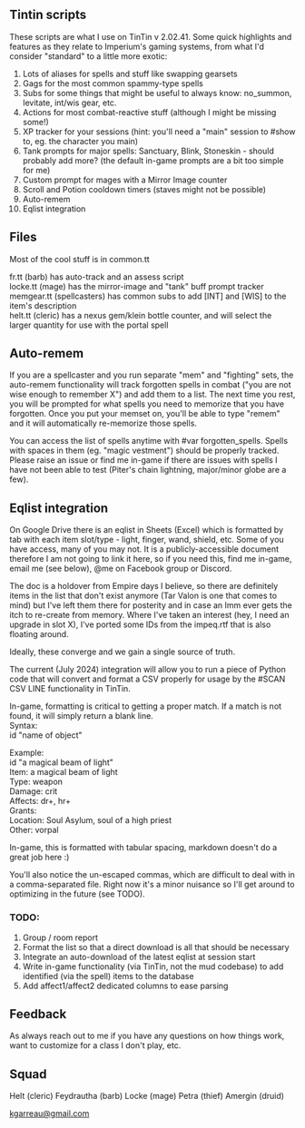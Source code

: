 ## Tintin scripts

These scripts are what I use on TinTin v 2.02.41. Some quick highlights and features as they relate to Imperium's gaming systems, from what I'd consider "standard" to a little more exotic:

1. Lots of aliases for spells and stuff like swapping gearsets
2. Gags for the most common spammy-type spells
3. Subs for some things that might be useful to always know: no_summon, levitate, int/wis gear, etc.
4. Actions for most combat-reactive stuff (although I might be missing some!)
5. XP tracker for your sessions (hint: you'll need a "main" session to #show to, eg. the character you main)
6. Tank prompts for major spells: Sanctuary, Blink, Stoneskin - should probably add more? (the default in-game prompts are a bit too simple for me)
7. Custom prompt for mages with a Mirror Image counter
8. Scroll and Potion cooldown timers (staves might not be possible)
9. Auto-remem
10. Eqlist integration 

## Files

Most of the cool stuff is in common.tt

fr.tt (barb) has auto-track and an assess script<br>
locke.tt (mage) has the mirror-image and "tank" buff prompt tracker<br>
memgear.tt (spellcasters) has common subs to add [INT] and [WIS] to the item's description<br>
helt.tt (cleric) has a nexus gem/klein bottle counter, and will select the larger quantity for use with the portal spell

## Auto-remem

If you are a spellcaster and you run separate "mem" and "fighting" sets, the auto-remem functionality will track forgotten spells in combat ("you are not wise enough to remember X") and add them to a list. The next time you rest, you will be prompted for what spells you need to memorize that you have forgotten. Once you put your memset on, you'll be able to type "remem" and it will automatically re-memorize those spells.

You can access the list of spells anytime with #var forgotten_spells. Spells with spaces in them (eg. "magic vestment") should be properly tracked. Please raise an issue or find me in-game if there are issues with spells I have not been able to test (Piter's chain lightning, major/minor globe are a few).

## Eqlist integration

On Google Drive there is an eqlist in Sheets (Excel) which is formatted by tab with each item slot/type - light, finger, wand, shield, etc. Some of you have access, many of you may not. It is a publicly-accessible document therefore I am not going to link it here, so if you need this, find me in-game, email me (see below), @me on Facebook group or Discord. 

The doc is a holdover from Empire days I believe, so there are definitely items in the list that don't exist anymore (Tar Valon is one that comes to mind) but I've left them there for posterity and in case an Imm ever gets the itch to re-create from memory. Where I've taken an interest (hey, I need an upgrade in slot X), I've ported some IDs from the impeq.rtf that is also floating around. 

Ideally, these converge and we gain a single source of truth.

The current (July 2024) integration will allow you to run a piece of Python code that will convert and format a CSV properly for usage by the #SCAN CSV LINE functionality in TinTin.

In-game, formatting is critical to getting a proper match. If a match is not found, it will simply return a blank line.<br>
Syntax:<br>
id "name of object"

Example:<br>
id "a magical beam of light"<br>
Item:           a magical beam of light<br>
Type:           weapon<br>
Damage:         crit<br>
Affects:        dr+\, hr+<br>
Grants:         <br>
Location:       Soul Asylum\, soul of a high priest<br>
Other:          vorpal

In-game, this is formatted with tabular spacing, markdown doesn't do a great job here :) 

You'll also notice the un-escaped commas, which are difficult to deal with in a comma-separated file. Right now it's a minor nuisance so I'll get around to optimizing in the future (see TODO). 

### TODO:
1. Group / room report
2. Format the list so that a direct download is all that should be necessary
3. Integrate an auto-download of the latest eqlist at session start
4. Write in-game functionality (via TinTin, not the mud codebase) to add identified (via the spell) items to the database
5. Add affect1/affect2 dedicated columns to ease parsing

## Feedback

As always reach out to me if you have any questions on how things work, want to customize for a class I don't play, etc.

## Squad

Helt (cleric)
Feydrautha (barb)
Locke (mage)
Petra (thief)
Amergin (druid)

[kgarreau@gmail.com](mailto:kgarreau@gmail.com)